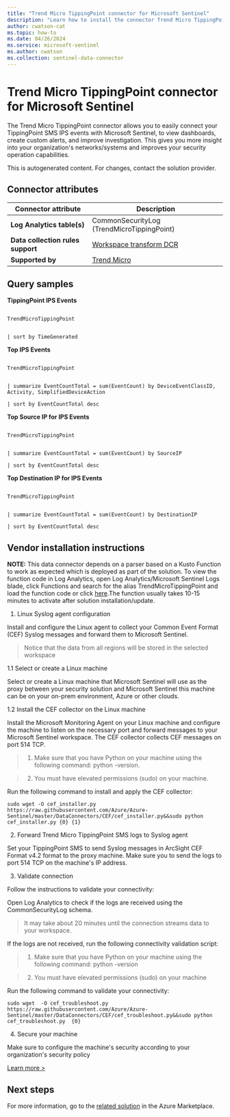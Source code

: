 ```yaml
---
title: "Trend Micro TippingPoint connector for Microsoft Sentinel"
description: "Learn how to install the connector Trend Micro TippingPoint to connect your data source to Microsoft Sentinel."
author: cwatson-cat
ms.topic: how-to
ms.date: 04/26/2024
ms.service: microsoft-sentinel
ms.author: cwatson
ms.collection: sentinel-data-connector
---
```


# Trend Micro TippingPoint connector for Microsoft Sentinel

The Trend Micro TippingPoint connector allows you to easily connect your TippingPoint SMS IPS events with Microsoft Sentinel, to view dashboards, create custom alerts, and improve investigation. This gives you more insight into your organization's networks/systems and improves your security operation capabilities.

This is autogenerated content. For changes, contact the solution provider.

## Connector attributes

| Connector attribute | Description |
| --- | --- |
| **Log Analytics table(s)** | CommonSecurityLog (TrendMicroTippingPoint)<br/> |
| **Data collection rules support** | [Workspace transform DCR](/azure/azure-monitor/logs/tutorial-workspace-transformations-portal) |
| **Supported by** | [Trend Micro](https://success.trendmicro.com/) |

## Query samples

**TippingPoint IPS Events**

   ```kusto

TrendMicroTippingPoint

            
   | sort by TimeGenerated
   ```

**Top IPS Events**

   ```kusto

TrendMicroTippingPoint

            
   | summarize EventCountTotal = sum(EventCount) by DeviceEventClassID, Activity, SimplifiedDeviceAction
            
   | sort by EventCountTotal desc
   ```

**Top Source IP for IPS Events**

   ```kusto

TrendMicroTippingPoint

            
   | summarize EventCountTotal = sum(EventCount) by SourceIP
            
   | sort by EventCountTotal desc
   ```

**Top Destination IP for IPS Events**

   ```kusto

TrendMicroTippingPoint

            
   | summarize EventCountTotal = sum(EventCount) by DestinationIP
            
   | sort by EventCountTotal desc
   ```



## Vendor installation instructions


**NOTE:** This data connector depends on a parser based on a Kusto Function to work as expected which is deployed as part of the solution. To view the function code in Log Analytics, open Log Analytics/Microsoft Sentinel Logs blade, click Functions and search for the alias TrendMicroTippingPoint and load the function code or click [here](https://github.com/Azure/Azure-Sentinel/blob/master/Solutions/Trend%20Micro%20TippingPoint/Parsers/TrendMicroTippingPoint).The function usually takes 10-15 minutes to activate after solution installation/update.

1. Linux Syslog agent configuration

Install and configure the Linux agent to collect your Common Event Format (CEF) Syslog messages and forward them to Microsoft Sentinel.

> Notice that the data from all regions will be stored in the selected workspace

1.1 Select or create a Linux machine

Select or create a Linux machine that Microsoft Sentinel will use as the proxy between your security solution and Microsoft Sentinel this machine can be on your on-prem environment, Azure or other clouds.

1.2 Install the CEF collector on the Linux machine

Install the Microsoft Monitoring Agent on your Linux machine and configure the machine to listen on the necessary port and forward messages to your Microsoft Sentinel workspace. The CEF collector collects CEF messages on port 514 TCP.

> 1. Make sure that you have Python on your machine using the following command: python -version.

> 2. You must have elevated permissions (sudo) on your machine.

   Run the following command to install and apply the CEF collector:

   `sudo wget -O cef_installer.py https://raw.githubusercontent.com/Azure/Azure-Sentinel/master/DataConnectors/CEF/cef_installer.py&&sudo python cef_installer.py {0} {1}`

2. Forward Trend Micro TippingPoint SMS logs to Syslog agent

Set your TippingPoint SMS to send Syslog messages in ArcSight CEF Format v4.2 format to the proxy machine. Make sure you to send the logs to port 514 TCP on the machine's IP address.

3. Validate connection

Follow the instructions to validate your connectivity:

Open Log Analytics to check if the logs are received using the CommonSecurityLog schema.

>It may take about 20 minutes until the connection streams data to your workspace.

If the logs are not received, run the following connectivity validation script:

> 1. Make sure that you have Python on your machine using the following command: python -version

>2. You must have elevated permissions (sudo) on your machine

   Run the following command to validate your connectivity:

   `sudo wget  -O cef_troubleshoot.py https://raw.githubusercontent.com/Azure/Azure-Sentinel/master/DataConnectors/CEF/cef_troubleshoot.py&&sudo python cef_troubleshoot.py  {0}`

4. Secure your machine 

Make sure to configure the machine's security according to your organization's security policy


[Learn more >](https://aka.ms/SecureCEF)



## Next steps

For more information, go to the [related solution](https://azuremarketplace.microsoft.com/en-us/marketplace/apps/trendmicro.trend_micro_tippingpoint_mss?tab=Overview) in the Azure Marketplace.
